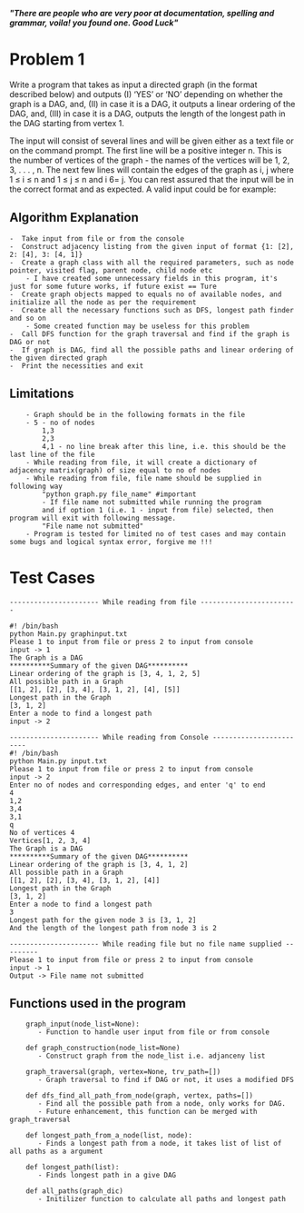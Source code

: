 ***"There are people who are very poor at documentation, spelling and grammar, 
voila! you found one. Good Luck"*** 

Problem 1
=========

Write a program that takes as input a directed graph (in the format described below) and outputs (I) ‘YES’ or ‘NO’ depending on whether the graph is a DAG, and, (II) in case it is a DAG, it outputs a linear ordering of the DAG, and, (III) in case it is a DAG, outputs the length of the longest path in the DAG starting from vertex 1.

The input will consist of several lines and will be given either as a text file or on the command prompt. The first line will be a positive integer n. This is the number of vertices of the graph - the names of the vertices will be 1, 2, 3, . . . , n. The next few lines will contain the edges of the graph as i, j where 1 ≤ i ≤ n and 1 ≤ j ≤ n and i 6= j. You can rest assured that the input will be in the correct format and as expected. A valid input could be for example:

Algorithm Explanation
---------------------

    -  Take input from file or from the console 
    -  Construct adjacency listing from the given input of format {1: [2], 2: [4], 3: [4, 1]}
    -  Create a graph class with all the required parameters, such as node pointer, visited flag, parent node, child node etc 
        - I have created some unnecessary fields in this program, it's just for some future works, if future exist == Ture
    -  Create graph objects mapped to equals no of available nodes, and initialize all the node as per the requirement
    -  Create all the necessary functions such as DFS, longest path finder and so on
        - Some created function may be useless for this problem 
    -  Call DFS function for the graph traversal and find if the graph is DAG or not
    -  If graph is DAG, find all the possible paths and linear ordering of the given directed graph
    -  Print the necessities and exit

Limitations
-----------

        - Graph should be in the following formats in the file 
        - 5 - no of nodes 
            1,3
            2,3
            4,1 - no line break after this line, i.e. this should be the last line of the file
        - While reading from file, it will create a dictionary of adjacency matrix(graph) of size equal to no of nodes 
        - While reading from file, file name should be supplied in following way
            "python graph.py file_name" #important 
            - If file name not submitted while running the program 
            and if option 1 (i.e. 1 - input from file) selected, then program will exit with following message. 
            "File name not submitted"
        - Program is tested for limited no of test cases and may contain some bugs and logical syntax error, forgive me !!!
        
        

Test Cases
==========

    ---------------------- While reading from file ------------------------
    
    #! /bin/bash
    python Main.py graphinput.txt
    Please 1 to input from file or press 2 to input from console
    input -> 1
    The Graph is a DAG
    **********Summary of the given DAG**********
    Linear ordering of the graph is [3, 4, 1, 2, 5]
    All possible path in a Graph
    [[1, 2], [2], [3, 4], [3, 1, 2], [4], [5]]
    Longest path in the Graph
    [3, 1, 2]
    Enter a node to find a longest path
    input -> 2

    ---------------------- While reading from Console ------------------------
    #! /bin/bash
    python Main.py input.txt
    Please 1 to input from file or press 2 to input from console
    input -> 2
    Enter no of nodes and corresponding edges, and enter 'q' to end
    4
    1,2
    3,4
    3,1
    q
    No of vertices 4
    Vertices[1, 2, 3, 4]
    The Graph is a DAG
    **********Summary of the given DAG**********
    Linear ordering of the graph is [3, 4, 1, 2]
    All possible path in a Graph
    [[1, 2], [2], [3, 4], [3, 1, 2], [4]]
    Longest path in the Graph
    [3, 1, 2]
    Enter a node to find a longest path
    3
    Longest path for the given node 3 is [3, 1, 2]
    And the length of the longest path from node 3 is 2
    
    ---------------------- While reading file but no file name supplied ---------
    Please 1 to input from file or press 2 to input from console
    input -> 1
    Output -> File name not submitted
    
 Functions used in the program
 -----------------------------
        graph_input(node_list=None):
           - Function to handle user input from file or from console
    
        def graph_construction(node_list=None)
           - Construct graph from the node_list i.e. adjanceny list
    
        graph_traversal(graph, vertex=None, trv_path=[])
           - Graph traversal to find if DAG or not, it uses a modified DFS 
    
        def dfs_find_all_path_from_node(graph, vertex, paths=[])
           - Find all the possible path from a node, only works for DAG. 
           - Future enhancement, this function can be merged with graph_traversal 
 
        def longest_path_from_a_node(list, node):
           - Finds a longest path from a node, it takes list of list of all paths as a argument 
 
        def longest_path(list):
           - Finds longest path in a give DAG 
    
        def all_paths(graph_dic)
           - Initilizer function to calculate all paths and longest path 
 
 
 
